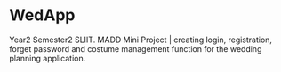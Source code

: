 # WedApp
Year2 Semester2 SLIIT. MADD Mini Project | creating login, registration, forget password and costume management function for the wedding planning application.
